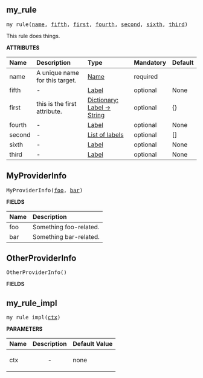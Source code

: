 <!-- Generated with Stardoc: http://skydoc.bazel.build -->

<a name="#my_rule"></a>

## my_rule

<pre>
my_rule(<a href="#my_rule-name">name</a>, <a href="#my_rule-fifth">fifth</a>, <a href="#my_rule-first">first</a>, <a href="#my_rule-fourth">fourth</a>, <a href="#my_rule-second">second</a>, <a href="#my_rule-sixth">sixth</a>, <a href="#my_rule-third">third</a>)
</pre>

This rule does things.

**ATTRIBUTES**


| Name  | Description | Type | Mandatory | Default |
| :------------- | :------------- | :------------- | :------------- | :------------- |
| <a name="my_rule-name"></a>name |  A unique name for this target.   | <a href="https://bazel.build/docs/build-ref.html#name">Name</a> | required |  |
| <a name="my_rule-fifth"></a>fifth |  -   | <a href="https://bazel.build/docs/build-ref.html#labels">Label</a> | optional | None |
| <a name="my_rule-first"></a>first |  this is the first attribute.   | <a href="https://bazel.build/docs/skylark/lib/dict.html">Dictionary: Label -> String</a> | optional | {} |
| <a name="my_rule-fourth"></a>fourth |  -   | <a href="https://bazel.build/docs/build-ref.html#labels">Label</a> | optional | None |
| <a name="my_rule-second"></a>second |  -   | <a href="https://bazel.build/docs/build-ref.html#labels">List of labels</a> | optional | [] |
| <a name="my_rule-sixth"></a>sixth |  -   | <a href="https://bazel.build/docs/build-ref.html#labels">Label</a> | optional | None |
| <a name="my_rule-third"></a>third |  -   | <a href="https://bazel.build/docs/build-ref.html#labels">Label</a> | optional | None |


<a name="#MyProviderInfo"></a>

## MyProviderInfo

<pre>
MyProviderInfo(<a href="#MyProviderInfo-foo">foo</a>, <a href="#MyProviderInfo-bar">bar</a>)
</pre>



**FIELDS**


| Name  | Description |
| :------------- | :------------- |
| <a name="MyProviderInfo-foo"></a>foo |  Something foo-related.    |
| <a name="MyProviderInfo-bar"></a>bar |  Something bar-related.    |


<a name="#OtherProviderInfo"></a>

## OtherProviderInfo

<pre>
OtherProviderInfo()
</pre>



**FIELDS**



<a name="#my_rule_impl"></a>

## my_rule_impl

<pre>
my_rule_impl(<a href="#my_rule_impl-ctx">ctx</a>)
</pre>



**PARAMETERS**


| Name  | Description | Default Value |
| :------------- | :------------- | :------------- |
| <a name="my_rule_impl-ctx"></a>ctx |  <p align="center"> - </p>   |  none |


